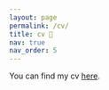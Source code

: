 ```yaml
---
layout: page
permalink: /cv/
title: cv 📝
nav: true
nav_order: 5
---
```


You can find my cv [here](https://giovanniroversi.com/assets/pdf/CV_2023_05_02.pdf).
